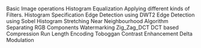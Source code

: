Basic Image operations
Histogram Equalization
Applying different kinds of Filters.
Histogram Specification
Edge Detection using DWT2
Edge Detection using Sobel
Histogram Stretching
Near Neighbourhood Algorithm
Separating RGB Components
Watermarking
Zig_Zag_DCT
DCT based Compression
Run Length Encoding
Toboggan Contrast Enhancement
Delta Modulation
